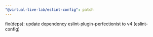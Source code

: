 ```yaml
---
"@virtual-live-lab/eslint-config": patch
---
```


fix(deps): update dependency eslint-plugin-perfectionist to v4 (eslint-config)
